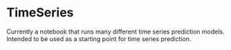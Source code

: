 # TimeSeries
Currently a notebook that runs many different time series prediction models. Intended to be used as a starting point for time series prediction.
